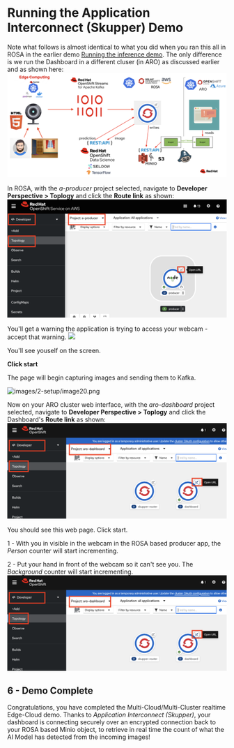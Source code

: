 # Running the Application Interconnect (Skupper) Demo

Note what follows is almost identical to what you did when you ran this all in ROSA in the earlier demo [Running the inference demo](https://github.com/odh-labs/predictive-maint/blob/main/docs/image-detection-2-inference-demo.md). The only difference is we run the Dashboard in a different cluser (in ARO) as discussed earlier and as shown here:
![images/7-interconnect-setup/2-overall-solution-dashboard-aro-interconnect.png](images/7-interconnect-setup/2-overall-solution-dashboard-aro-interconnect.png) 

In ROSA, with the *a-producer* project selected, navigate to **Developer Perspective > Toplogy** and click the **Route link** as shown:
![images/8-interconnect-demo/1-open-producer-route.png](images/8-interconnect-demo/1-open-producer-route.png) 


You'll get a warning the application is trying to access your webcam - accept that warning.
<img src="images/2-setup/image19.png" width="400"/>

You'll see youself on the screen. 


**Click start** 


The page will begin capturing images and sending them to Kafka.

![images/2-setup/image20.png](images/2-setup/image20.png) 


Now on your ARO cluster web interface, with the *aro-dashboard* project selected, navigate to **Developer Perspective > Toplogy** and click the Dashboard's **Route link** as shown:
![images/8-interconnect-demo/2-open-dashboard-route.png](images/8-interconnect-demo/2-open-dashboard-route.png) 



You should see this web page. Click start.

1 - With you in visible in the webcam in the ROSA based producer app, the *Person* counter will start incrementing.

2 - Put your hand in front of the webcam so it can't see you. The *Background* counter will start incrementing.
![images/8-interconnect-demo/2-open-dashboard-route.png](images/8-interconnect-demo/2-open-dashboard-route.png) 


## 6 - Demo Complete

Congratulations, you have completed the Multi-Cloud/Multi-Cluster realtime Edge-Cloud demo. Thanks to *Application Interconnect (Skupper)*, your dashboard is connecting securely over an encrypted connection back to your ROSA based Minio object, to retrieve in real time the count of what the AI Model has detected from the incoming images!

